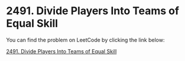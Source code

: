 # 2491. Divide Players Into Teams of Equal Skill


You can find the problem on LeetCode by clicking the link below:

[2491. Divide Players Into Teams of Equal Skill](https://leetcode.com/problems/divide-players-into-teams-of-equal-skill/description/?envType=daily-question&envId=2024-10-04)
